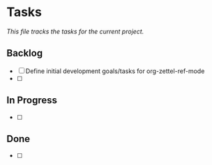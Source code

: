 # Tasks

*This file tracks the tasks for the current project.*

## Backlog

- [ ] Define initial development goals/tasks for org-zettel-ref-mode
- [ ] 

## In Progress

- [ ] 

## Done

- [ ] 